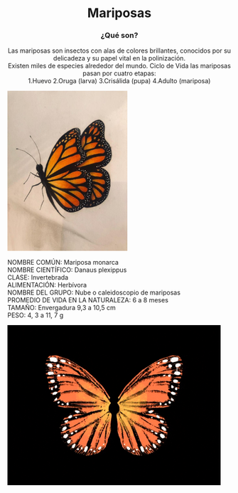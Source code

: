 
<!DOCTYPE html>
<html lang="en">
<head>
    <link rel="icon" type="image/x-icon" href="icono.jpg">
    <meta charset="UTF-8">
    <meta name="viewport" content="width=device-width, initial-scale=1.0">

</head>
<body>
    <center>
        <h1>Mariposas</h1>
        <h3>¿Qué son?</h3>
    <p>Las mariposas son insectos con alas de colores brillantes,
    conocidos por su delicadeza y su papel vital en la polinización.<br>
    Existen miles de especies alrededor del mundo.
    Ciclo de Vida
    las mariposas pasan por cuatro etapas:<br>
    1.Huevo
    2.Oruga (larva)
    3.Crisálida (pupa)
    4.Adulto (mariposa)</p>
 </center>
 <div class="izq"><img src="map.jpeg" alt="animal" weight="400" height="360"></div>
<div class="center"><p>NOMBRE COMÚN: Mariposa monarca<br>NOMBRE CIENTÍFICO: Danaus plexippus<br>CLASE: Invertebrada<br>ALIMENTACIÓN: Herbívora<br>NOMBRE DEL GRUPO: Nube o caleidoscopio de mariposas<br>PROMEDIO DE VIDA EN LA NATURALEZA: 6 a 8 meses<br>TAMAÑO: Envergadura 9,3 a 10,5 cm<br>PESO: 4, 3 a 11, 7 g</p>
    <img src="posa.gif" alt="viv"></div>
</body>
</html>  